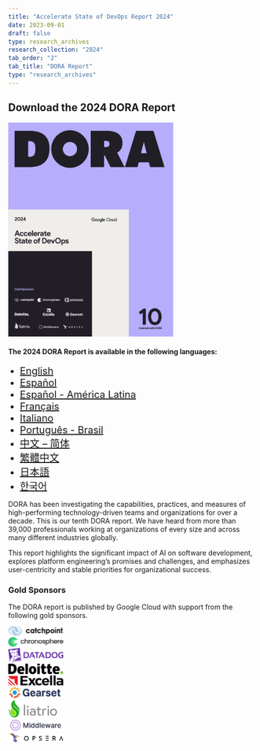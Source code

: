 ```yaml
---
title: "Accelerate State of DevOps Report 2024"
date: 2023-09-01
draft: false
type: research_archives
research_collection: "2024"
tab_order: "2"
tab_title: "DORA Report"
type: "research_archives"
---
```

## Download the 2024 DORA Report

<grid class="border_none" style="margin-top:1rem;">
<item>

<a href="https://cloud.google.com/devops/state-of-devops" target="_blank"><img src="2024-dora-accelerate-state-of-devops-report.png" alt="Accelerate State of DevOps Report 2024" style="max-width:24em;"></a>

</item>
<item>
  <h4>The 2024 DORA Report is available in the following languages:</h4>
  <ul>
    <li style="font-size:1.25rem;"><a href="https://cloud.google.com/devops/state-of-devops/?hl=en&region=US" target="_blank">English</a></li>
    <li style="font-size:1.25rem;"><a href="https://cloud.google.com/devops/state-of-devops/?hl=es&region=ES" target="_blank">Español</a></li>
    <li style="font-size:1.25rem;"><a href="https://cloud.google.com/devops/state-of-devops/?hl=es-419&region=MX" target="_blank">Español - América Latina</a></li>
    <li style="font-size:1.25rem;"><a href="https://cloud.google.com/devops/state-of-devops/?hl=fr&region=FR" target="_blank">Français</a></li>
    <li style="font-size:1.25rem;"><a href="https://cloud.google.com/devops/state-of-devops/?hl=it&region=IT" target="_blank">Italiano</a></li>
    <li style="font-size:1.25rem;"><a href="https://cloud.google.com/devops/state-of-devops/?hl=pt-br&region=BR" target="_blank">Português - Brasil</a></li>
    <li style="font-size:1.25rem;"><a href="https://cloud.google.com/devops/state-of-devops/?hl=zh-cn&region=CN" target="_blank">中文 – 简体</a></li>
    <li style="font-size:1.25rem;"><a href="https://cloud.google.com/devops/state-of-devops/?hl=zh-tw&region=TW" target="_blank">繁體中文</a></li>
    <li style="font-size:1.25rem;"><a href="https://cloud.google.com/devops/state-of-devops/?hl=ja&region=JP" target="_blank">日本語</a></li>
    <li style="font-size:1.25rem;"><a href="https://cloud.google.com/devops/state-of-devops/?hl=ko&region=KR" target="_blank">한국어</a></li>
  </ul>
</item>
</grid>

DORA has been investigating the capabilities, practices, and measures of high-performing technology-driven teams and organizations for over a decade. This is our tenth DORA report. We have heard from more than 39,000 professionals working at organizations of every size and across many different industries globally.

This report highlights the significant impact of AI on software development, explores platform engineering’s promises and challenges, and emphasizes user-centricity and stable priorities for organizational success.

### Gold Sponsors

The DORA report is published by Google Cloud with support from the following gold sponsors.

<grid class="border_none" style="margin-top:1rem;grid-template-columns: 1fr 1fr 1fr;">

<item style="display:flex; align-items:center;">
<a href="https://www.catchpoint.com/" target="_blank"><img src="sponsors/catchpoint.png" style="max-width:8em; max-height:2.5em;" alt="Catchpoint"></a>
</item>

<item style="display:flex; align-items:center;">
<a href="https://chronosphere.io/" target="_blank"><img src="sponsors/chronosphere.png" style="max-width:8em; max-height:2.5em;" alt="chronosphere"></a>
</item>

<item style="display:flex; align-items:center;">
<a href="https://www.datadoghq.com/" target="_blank"><img src="sponsors/datadog.png" style="max-width:8em; max-height:2.5em;" alt="Datadog"></a>
</item>

<item style="display:flex; align-items:center;">
<a href="https://www2.deloitte.com/" target="_blank"><img src="sponsors/deloitte.png" style="max-width:8em; max-height:2.5em;" alt="Deloitte"></a>
</item>

<item style="display:flex; align-items:center;">
<a href="https://www.excella.com/" target="_blank"><img src="sponsors/excella.png" style="max-width:8em; max-height:2.5em;" alt="Excella"></a>
</item>

<item style="display:flex; align-items:center;">
<a href="https://gearset.com/" target="_blank"><img src="sponsors/gearset.png" style="max-width:8em; max-height:2.5em;" alt="Gearset"></a>
</item>

<item style="display:flex; align-items:center;">
<a href="https://www.liatrio.com/" target="_blank"><img src="sponsors/liatrio.png" style="max-width:8em; max-height:2.5em;" alt="Liatrio"></a>
</item>

<item style="display:flex; align-items:center;">
<a href="https://www.middlewarehq.com/middleware-open-source?utm_source=dora_report" target="_blank"><img src="sponsors/middleware.png" style="max-width:8em; max-height:2.5em;" alt="Middleware"></a>
</item>

<item style="display:flex; align-items:center;">
<a href="https://www.opsera.io/" target="_blank"><img src="sponsors/opseara.png" style="max-width:8em; max-height:2.5em;" alt="Opsera"></a>
</item>

</grid>
